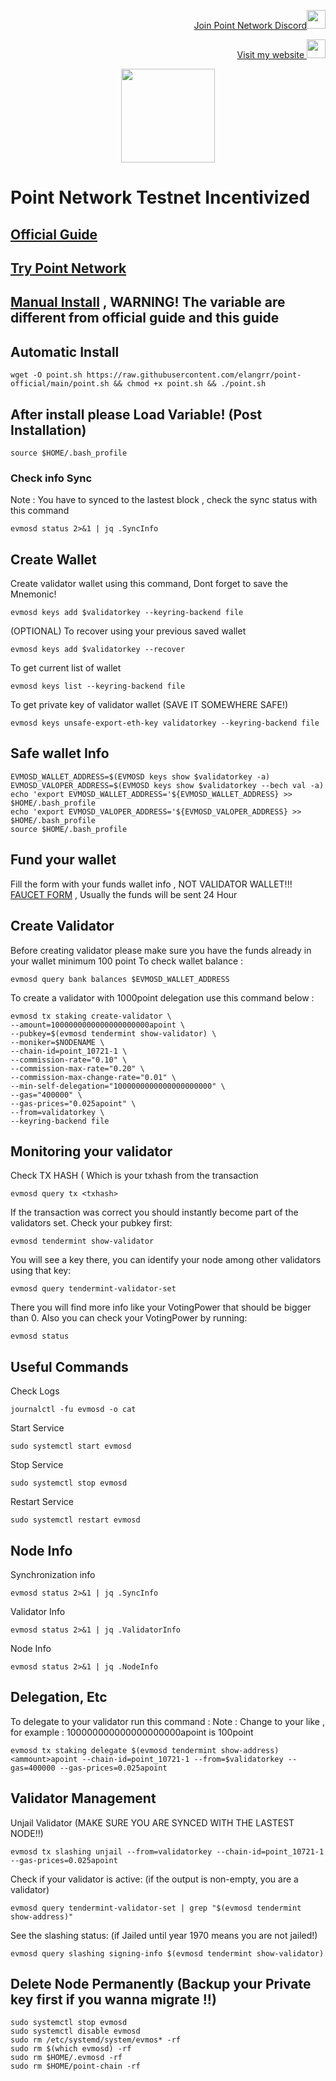 </p>
<p style="font-size:14px" align="right">
<a href="https://discord.gg/NtFMGGRn" target="_blank">Join Point Network Discord<img src="https://user-images.githubusercontent.com/50621007/176236430-53b0f4de-41ff-41f7-92a1-4233890a90c8.png" width="30"/></a>
</p>

<p style="font-size:14px" align="right">
<a href="https://indonode.dev/" target="_blank">Visit my website <img src="https://avatars.githubusercontent.com/u/34649601?v=4" width="30"/></a>
</p>

<p align="center">
  <img height="150" height="auto" src="https://user-images.githubusercontent.com/38981255/185550018-bf5220fa-7858-4353-905c-9bbd5b256c30.jpg">
</p>

# Point Network Testnet Incentivized

## [Official Guide](https://github.com/pointnetwork/point-chain/blob/xnet-triton/VALIDATORS.md)
## [Try Point Network](https://pointnetwork.io/?i=366120433928)
## [Manual Install](https://github.com/elangrr/Point-Network/blob/main/Manual_install.md) , WARNING! The variable are different from official guide and this guide

## Automatic Install ##
```
wget -O point.sh https://raw.githubusercontent.com/elangrr/point-official/main/point.sh && chmod +x point.sh && ./point.sh
```
## After install please Load Variable! (Post Installation)
```
source $HOME/.bash_profile
```

### Check info Sync
Note : You have to synced to the lastest block , check the sync status with this command
```
evmosd status 2>&1 | jq .SyncInfo
```

## Create Wallet
Create validator wallet using this command, Dont forget to save the Mnemonic!
```
evmosd keys add $validatorkey --keyring-backend file
```
(OPTIONAL) To recover using your previous saved wallet
```
evmosd keys add $validatorkey --recover
```
To get current list of wallet
```
evmosd keys list --keyring-backend file
```
To get private key of validator wallet (SAVE IT SOMEWHERE SAFE!)
```
evmosd keys unsafe-export-eth-key validatorkey --keyring-backend file
```
## Safe wallet Info
```
EVMOSD_WALLET_ADDRESS=$(EVMOSD keys show $validatorkey -a)
EVMOSD_VALOPER_ADDRESS=$(EVMOSD keys show $validatorkey --bech val -a)
echo 'export EVMOSD_WALLET_ADDRESS='${EVMOSD_WALLET_ADDRESS} >> $HOME/.bash_profile
echo 'export EVMOSD_VALOPER_ADDRESS='${EVMOSD_VALOPER_ADDRESS} >> $HOME/.bash_profile
source $HOME/.bash_profile
```
## Fund your wallet
Fill the form with your funds wallet info , NOT VALIDATOR WALLET!!!
[FAUCET FORM](https://pointnetwork.io/testnet-form) , Usually the funds will be sent 24 Hour

## Create Validator
Before creating validator please make sure you have the funds already in your wallet minimum 100 point
To check wallet balance :
```
evmosd query bank balances $EVMOSD_WALLET_ADDRESS
```
To create a validator with 1000point delegation use this command below :

```
evmosd tx staking create-validator \
--amount=1000000000000000000000apoint \
--pubkey=$(evmosd tendermint show-validator) \
--moniker=$NODENAME \
--chain-id=point_10721-1 \
--commission-rate="0.10" \
--commission-max-rate="0.20" \
--commission-max-change-rate="0.01" \
--min-self-delegation="1000000000000000000000" \
--gas="400000" \
--gas-prices="0.025apoint" \
--from=validatorkey \
--keyring-backend file
```

## Monitoring your validator

Check TX HASH ( Which <txhash> is your txhash from the transaction
```
evmosd query tx <txhash>
```
If the transaction was correct you should instantly become part of the validators set. Check your pubkey first:
```
evmosd tendermint show-validator
```
You will see a key there, you can identify your node among other validators using that key:
```
evmosd query tendermint-validator-set
```
There you will find more info like your VotingPower that should be bigger than 0. Also you can check your VotingPower by running:
```
evmosd status
```

## Useful Commands
Check Logs
```
journalctl -fu evmosd -o cat
```
Start Service
```
sudo systemctl start evmosd
```
Stop Service
```
sudo systemctl stop evmosd
```
Restart Service
```
sudo systemctl restart evmosd
```
## Node Info
Synchronization info
```
evmosd status 2>&1 | jq .SyncInfo
```
Validator Info
```
evmosd status 2>&1 | jq .ValidatorInfo
```
Node Info
```
evmosd status 2>&1 | jq .NodeInfo
```

## Delegation, Etc
To delegate to your validator run this command :
 Note : Change <ammount> to your like , for example : 100000000000000000000apoint is 100point
```
evmosd tx staking delegate $(evmosd tendermint show-address) <ammount>apoint --chain-id=point_10721-1 --from=$validatorkey --gas=400000 --gas-prices=0.025apoint 
```

## Validator Management
Unjail Validator (MAKE SURE YOU ARE SYNCED WITH THE LASTEST NODE!!)
```
evmosd tx slashing unjail --from=validatorkey --chain-id=point_10721-1 --gas-prices=0.025apoint
```
Check if your validator is active: (if the output is non-empty, you are a validator)
```
evmosd query tendermint-validator-set | grep "$(evmosd tendermint show-address)"
```
See the slashing status: (if Jailed until year 1970 means you are not jailed!)
``` 
evmosd query slashing signing-info $(evmosd tendermint show-validator) 
```

## Delete Node Permanently (Backup your Private key first if you wanna migrate !!)
```
sudo systemctl stop evmosd
sudo systemctl disable evmosd
sudo rm /etc/systemd/system/evmos* -rf
sudo rm $(which evmosd) -rf
sudo rm $HOME/.evmosd -rf
sudo rm $HOME/point-chain -rf
```

  
